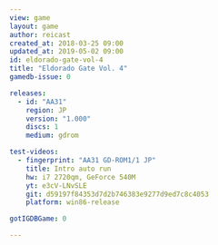 ```yaml
---
view: game
layout: game
author: reicast
created_at: 2018-03-25 09:00
updated_at: 2019-05-02 09:00
id: eldorado-gate-vol-4
title: "Eldorado Gate Vol. 4"
gamedb-issue: 0

releases:
  - id: "AA31"
    region: JP
    version: "1.000"
    discs: 1
    medium: gdrom

test-videos:
  - fingerprint: "AA31 GD-ROM1/1 JP"
    title: Intro auto run
    hw: i7 2720qm, GeForce 540M
    yt: e3cV-LNvSLE
    git: d59197f84353d7d2b746383e9277d9ed7c8c4053
    platform: win86-release

gotIGDBGame: 0

---
```

